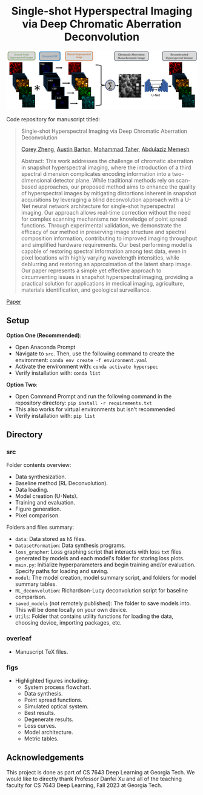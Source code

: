 <h1 align="center">Single-shot Hyperspectral Imaging via Deep Chromatic Aberration Deconvolution</h1>

![](https://github.com/abarton51/Hyperspectral-Deep-Deconvolution/blob/main/figs/mainflow.png?raw=true)

Code repository for manuscript titled:

> Single-shot Hyperspectral Imaging via Deep Chromatic Aberration Deconvolution
>
> [Corey Zheng](czheng45@gatech.edu), [Austin Barton](https://github.com/abarton51), [Mohammad Taher](mtaher3@gatech.edu), [Abdulaziz Memesh](a.memesh@gatech.edu)
>
>
> Abstract: This work addresses the challenge of chromatic aberration in snapshot hyperspectral imaging, where the introduction of a third spectral dimension complicates encoding information into a two-dimensional detector plane. While traditional methods rely on scan-based approaches, our proposed method aims to enhance the quality of hyperspectral images by mitigating distortions inherent in snapshot acquisitions by leveraging a blind deconvolution approach with a U-Net neural network architecture for single-shot hyperspectral imaging. Our approach allows real-time correction without the need for complex scanning mechanisms nor knowledge of point spread functions. Through experimental validation, we demonstrate the efficacy of our method in preserving image structure and spectral composition information, contributing to improved imaging throughput and simplified hardware requirements. Our best performing model is capable of restoring spectral information among test data, even in pixel locations with highly varying wavelength intensities, while deblurring and restoring an approximation of the latent sharp image. Our paper represents a simple yet effective approach to circumventing issues in snapshot hyperspectral imaging, providing a practical solution for applications in medical imaging, agriculture, materials identification, and geological surveillance.

[Paper](https://github.com/abarton51/Hyperspectral-Deep-Deconvolution/blob/main/SSHIvDCAD.pdf)

## Setup
**Option One (Recommended)**:
- Open Anaconda Prompt 
- Navigate to `src`. Then, use the following command to create the environment: `conda env create -f environment.yaml`
- Activate the environment with: `conda activate hyperspec`
- Verify installation with: `conda list`

**Option Two**:
- Open Command Prompt and run the following command in the repository directory: `pip install -r requirements.txt`
- This also works for virtual environments but isn't recommended
- Verify installation with: `pip list`

## Directory

### src
Folder contents overview:
-  Data synthesization.
-  Baseline method (RL Deconvolution).
-  Data loading.
-  Model creation (U-Nets).
-  Training and evaluation.
-  Figure generation.
-  Pixel comparison.

Folders and files summary:
- `data`: Data stored as `h5` files.
- `DatasetFormation`: Data synthesis programs.
- `loss_grapher`: Loss graphing script that interacts with loss `txt` files generated by models and each model's folder for storing loss plots.
- `main.py`: Initialize hyperparameters and begin training and/or evaluation. Specify paths for loading and saving.
- `model`: The model creation, model summary script, and folders for model summary tables.
- `RL_deconvolution`: Richardson-Lucy deconvolution script for baseline comparison.
- `saved_models` (not remotely published): The folder to save models into. This will be done locally on your own device.
- `Utils`: Folder that contains utility functions for loading the data, choosing device, importing packages, etc.

### overleaf
- Manuscript TeX files.

### figs
- Highlighted figures including:
  - System process flowchart.
  - Data synthesis.
  - Point spread functions.
  - Simulated optical system.
  - Best results.
  - Degenerate results.
  - Loss curves.
  - Model architecture.
  - Metric tables.

## Acknowledgements
This project is done as part of CS 7643 Deep Learning at Georgia Tech. We would like to directly thank Professor Danfei Xu and all of the teaching faculty for CS 7643 Deep Learning, Fall 2023 at Georgia Tech.
